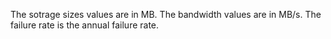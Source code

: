 The sotrage sizes values are in MB.
The bandwidth values are in MB/s.
The failure rate is the annual failure rate.
